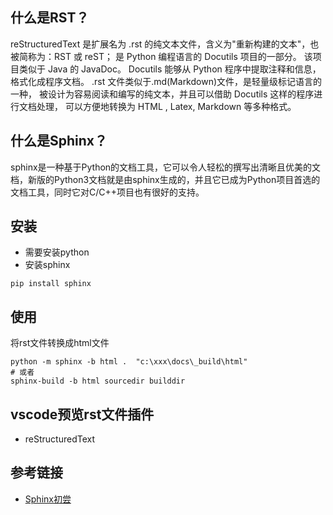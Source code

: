 
## 什么是RST？

reStructuredText 是扩展名为 .rst 的纯文本文件，含义为"重新构建的文本"，也被简称为：RST 或 reST； 是 Python 编程语言的 Docutils 项目的一部分。 该项目类似于 Java 的 JavaDoc。 Docutils 能够从 Python 程序中提取注释和信息，格式化成程序文档。 .rst 文件类似于.md(Markdown)文件，是轻量级标记语言的一种， 被设计为容易阅读和编写的纯文本，并且可以借助 Docutils 这样的程序进行文档处理， 可以方便地转换为 HTML , Latex, Markdown 等多种格式。




## 什么是Sphinx？
sphinx是一种基于Python的文档工具，它可以令人轻松的撰写出清晰且优美的文档，新版的Python3文档就是由sphinx生成的，并且它已成为Python项目首选的文档工具，同时它对C/C++项目也有很好的支持。


## 安装
* 需要安装python
* 安装sphinx
```
pip install sphinx
```




## 使用


将rst文件转换成html文件
```
python -m sphinx -b html .  "c:\xxx\docs\_build\html"
# 或者
sphinx-build -b html sourcedir builddir
```

## vscode预览rst文件插件
- reStructuredText


## 参考链接
- [Sphinx初尝](https://zh-sphinx-doc.readthedocs.io/en/latest/tutorial.html)
